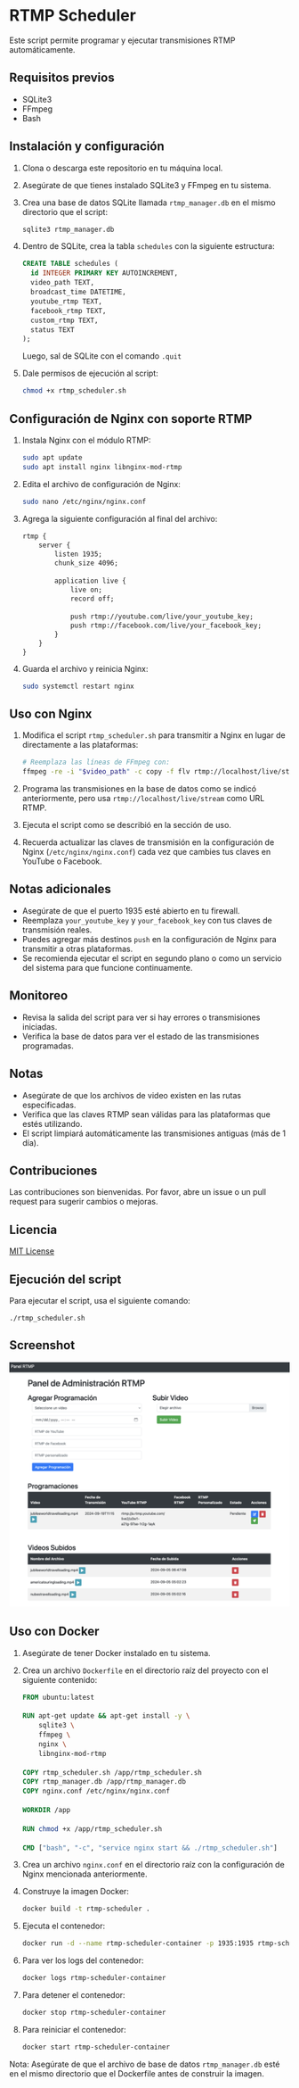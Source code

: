 # RTMP Scheduler

Este script permite programar y ejecutar transmisiones RTMP automáticamente.

## Requisitos previos

- SQLite3
- FFmpeg
- Bash

## Instalación y configuración

1. Clona o descarga este repositorio en tu máquina local.

2. Asegúrate de que tienes instalado SQLite3 y FFmpeg en tu sistema.

3. Crea una base de datos SQLite llamada `rtmp_manager.db` en el mismo directorio que el script:

   ```bash
   sqlite3 rtmp_manager.db
   ```

4. Dentro de SQLite, crea la tabla `schedules` con la siguiente estructura:

   ```sql
   CREATE TABLE schedules (
     id INTEGER PRIMARY KEY AUTOINCREMENT,
     video_path TEXT,
     broadcast_time DATETIME,
     youtube_rtmp TEXT,
     facebook_rtmp TEXT,
     custom_rtmp TEXT,
     status TEXT
   );
   ```

   Luego, sal de SQLite con el comando `.quit`

5. Dale permisos de ejecución al script:

   ```bash
   chmod +x rtmp_scheduler.sh
   ```

## Configuración de Nginx con soporte RTMP

1. Instala Nginx con el módulo RTMP:

   ```bash
   sudo apt update
   sudo apt install nginx libnginx-mod-rtmp
   ```

2. Edita el archivo de configuración de Nginx:

   ```bash
   sudo nano /etc/nginx/nginx.conf
   ```

3. Agrega la siguiente configuración al final del archivo:

   ```nginx
   rtmp {
       server {
           listen 1935;
           chunk_size 4096;

           application live {
               live on;
               record off;

               push rtmp://youtube.com/live/your_youtube_key;
               push rtmp://facebook.com/live/your_facebook_key;
           }
       }
   }
   ```

4. Guarda el archivo y reinicia Nginx:

   ```bash
   sudo systemctl restart nginx
   ```

## Uso con Nginx

1. Modifica el script `rtmp_scheduler.sh` para transmitir a Nginx en lugar de directamente a las plataformas:

   ```bash
   # Reemplaza las líneas de FFmpeg con:
   ffmpeg -re -i "$video_path" -c copy -f flv rtmp://localhost/live/stream &
   ```

2. Programa las transmisiones en la base de datos como se indicó anteriormente, pero usa `rtmp://localhost/live/stream` como URL RTMP.

3. Ejecuta el script como se describió en la sección de uso.

4. Recuerda actualizar las claves de transmisión en la configuración de Nginx (`/etc/nginx/nginx.conf`) cada vez que cambies tus claves en YouTube o Facebook.

## Notas adicionales

- Asegúrate de que el puerto 1935 esté abierto en tu firewall.
- Reemplaza `your_youtube_key` y `your_facebook_key` con tus claves de transmisión reales.
- Puedes agregar más destinos `push` en la configuración de Nginx para transmitir a otras plataformas.
- Se recomienda ejecutar el script en segundo plano o como un servicio del sistema para que funcione continuamente.

## Monitoreo

- Revisa la salida del script para ver si hay errores o transmisiones iniciadas.
- Verifica la base de datos para ver el estado de las transmisiones programadas.

## Notas

- Asegúrate de que los archivos de video existen en las rutas especificadas.
- Verifica que las claves RTMP sean válidas para las plataformas que estés utilizando.
- El script limpiará automáticamente las transmisiones antiguas (más de 1 día).

## Contribuciones

Las contribuciones son bienvenidas. Por favor, abre un issue o un pull request para sugerir cambios o mejoras.

## Licencia

[MIT License](LICENSE)

## Ejecución del script

Para ejecutar el script, usa el siguiente comando:

```
./rtmp_scheduler.sh
```

## Screenshot

![RTMP Scheduler Screenshot](screenshot.png)

## Uso con Docker

1. Asegúrate de tener Docker instalado en tu sistema.

2. Crea un archivo `Dockerfile` en el directorio raíz del proyecto con el siguiente contenido:

   ```dockerfile
   FROM ubuntu:latest

   RUN apt-get update && apt-get install -y \
       sqlite3 \
       ffmpeg \
       nginx \
       libnginx-mod-rtmp

   COPY rtmp_scheduler.sh /app/rtmp_scheduler.sh
   COPY rtmp_manager.db /app/rtmp_manager.db
   COPY nginx.conf /etc/nginx/nginx.conf

   WORKDIR /app

   RUN chmod +x /app/rtmp_scheduler.sh

   CMD ["bash", "-c", "service nginx start && ./rtmp_scheduler.sh"]
   ```

3. Crea un archivo `nginx.conf` en el directorio raíz con la configuración de Nginx mencionada anteriormente.

4. Construye la imagen Docker:

   ```bash
   docker build -t rtmp-scheduler .
   ```

5. Ejecuta el contenedor:

   ```bash
   docker run -d --name rtmp-scheduler-container -p 1935:1935 rtmp-scheduler
   ```

6. Para ver los logs del contenedor:

   ```bash
   docker logs rtmp-scheduler-container
   ```

7. Para detener el contenedor:

   ```bash
   docker stop rtmp-scheduler-container
   ```

8. Para reiniciar el contenedor:

   ```bash
   docker start rtmp-scheduler-container
   ```

Nota: Asegúrate de que el archivo de base de datos `rtmp_manager.db` esté en el mismo directorio que el Dockerfile antes de construir la imagen.
